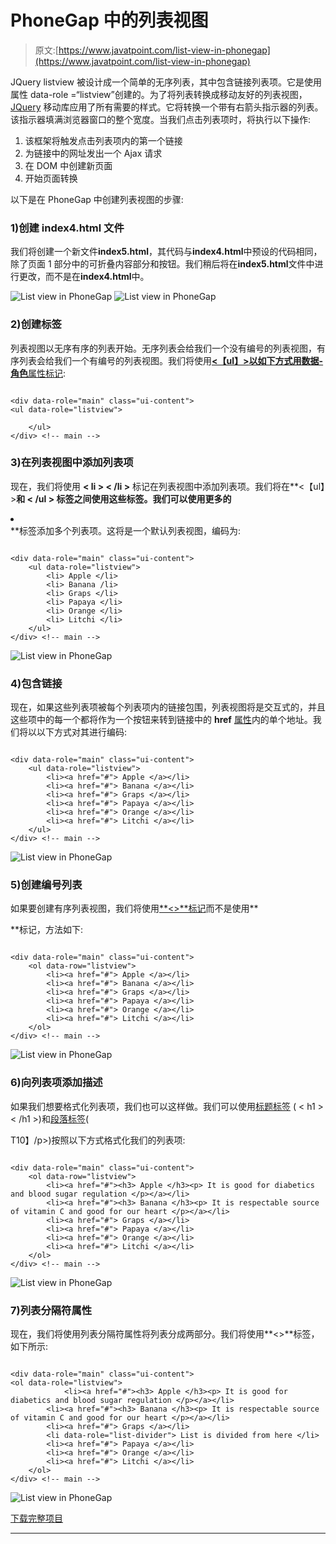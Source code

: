 # PhoneGap 中的列表视图

> 原文:[https://www.javatpoint.com/list-view-in-phonegap](https://www.javatpoint.com/list-view-in-phonegap)

JQuery listview 被设计成一个简单的无序列表，其中包含链接列表项。它是使用属性 data-role =“listview”创建的。为了将列表转换成移动友好的列表视图， [JQuery](https://www.javatpoint.com/jquery-tutorial) 移动库应用了所有需要的样式。它将转换一个带有右箭头指示器的列表。该指示器填满浏览器窗口的整个宽度。当我们点击列表项时，将执行以下操作:

1.  该框架将触发点击列表项内的第一个链接
2.  为链接中的网址发出一个 Ajax 请求
3.  在 DOM 中创建新页面
4.  开始页面转换

以下是在 PhoneGap 中创建列表视图的步骤:

### 1)创建 index4.html 文件

我们将创建一个新文件**index5.html**，其代码与**index4.html**中预设的代码相同，除了页面 1 部分中的可折叠内容部分和按钮。我们稍后将在**index5.html**文件中进行更改，而不是在**index4.html**中。

![List view in PhoneGap](../Images/3fb26a4356d9114812f30c8b6e51318e.png)
![List view in PhoneGap](../Images/034c44ba71599108d86bf46dd93c7047.png)

### 2)创建标签

列表视图以无序有序的列表开始。无序列表会给我们一个没有编号的列表视图，有序列表会给我们一个有编号的列表视图。我们将使用[**<【ul】></ul>**以如下方式用**数据-角色**属性标记](https://www.javatpoint.com/html-unordered-list):

```

<div data-role="main" class="ui-content">
<ul data-role="listview">

	</ul>
</div> <!-- main -->

```

### 3)在列表视图中添加列表项

现在，我们将使用 **< li > < /li >** 标记在列表视图中添加列表项。我们将在**<【ul】>**和 **< /ul >** 标签之间使用这些标签。我们可以使用更多的**<Li></Li>**标签添加多个列表项。这将是一个默认列表视图，编码为:

```

<div data-role="main" class="ui-content">
	<ul data-role="listview">
		<li> Apple </li>
		<li> Banana /li>
		<li> Graps </li>
		<li> Papaya </li>
		<li> Orange </li>
		<li> Litchi </li>
	</ul>
</div> <!-- main -->

```

![List view in PhoneGap](../Images/afee6a1c1dd633c52834b8d3f417789b.png)

### 4)包含链接

现在，如果这些列表项被每个列表项内的链接包围，列表视图将是交互式的，并且这些项中的每一个都将作为一个按钮来转到链接中的 **href** [属性](https://www.javatpoint.com/html-attributes)内的单个地址。我们将以以下方式对其进行编码:

```

<div data-role="main" class="ui-content">
	<ul data-role="listview">
		<li><a href="#"> Apple </a></li>
		<li><a href="#"> Banana </a></li>
		<li><a href="#"> Graps </a></li>
		<li><a href="#"> Papaya </a></li>
		<li><a href="#"> Orange </a></li>
		<li><a href="#"> Litchi </a></li>
	</ul>
</div> <!-- main -->

```

![List view in PhoneGap](../Images/afee6a1c1dd633c52834b8d3f417789b.png)

### 5)创建编号列表

如果要创建有序列表视图，我们将使用[**<></ol>**标记](https://www.javatpoint.com/html-ordered-list)而不是使用**<ul></ul>**标记，方法如下:

```

<div data-role="main" class="ui-content">
	<ol data-row="listview">
		<li><a href="#"> Apple </a></li>
		<li><a href="#"> Banana </a></li>
		<li><a href="#"> Graps </a></li>
		<li><a href="#"> Papaya </a></li>
		<li><a href="#"> Orange </a></li>
		<li><a href="#"> Litchi </a></li>
	</ol>
</div> <!-- main -->

```

![List view in PhoneGap](../Images/47e16950a9c5aa67e8de2d584cf9c49b.png)

### 6)向列表项添加描述

如果我们想要格式化列表项，我们也可以这样做。我们可以使用[标题标签](https://www.javatpoint.com/html-heading) ( < h1 > < /h1 >)和[段落标签](https://www.javatpoint.com/html-paragraph)(<p>T10】/p>)按照以下方式格式化我们的列表项:

```

<div data-role="main" class="ui-content">
	<ol data-row="listview">
		<li><a href="#"><h3> Apple </h3><p> It is good for diabetics and blood sugar regulation </p></a></li>
		<li><a href="#"><h3> Banana </h3><p> It is respectable source of vitamin C and good for our heart </p></a></li>
		<li><a href="#"> Graps </a></li>
		<li><a href="#"> Papaya </a></li>
		<li><a href="#"> Orange </a></li>
		<li><a href="#"> Litchi </a></li>
	</ol>
</div> <!-- main -->

```

![List view in PhoneGap](../Images/5b3112762416bc036865e8945ab2a7aa.png)

### 7)列表分隔符属性

现在，我们将使用列表分隔符属性将列表分成两部分。我们将使用**<></Li>**标签，如下所示:

```

<div data-role="main" class="ui-content">
<ol data-role="listview">
            <li><a href="#"><h3> Apple </h3><p> It is good for diabetics and blood sugar regulation </p></a></li>
		<li><a href="#"><h3> Banana </h3><p> It is respectable source of vitamin C and good for our heart </p></a></li>
		<li><a href="#"> Graps </a></li>
		<li data-role="list-divider"> List is divided from here </li> 
		<li><a href="#"> Papaya </a></li>
		<li><a href="#"> Orange </a></li>
		<li><a href="#"> Litchi </a></li>
	</ol>
</div> <!-- main -->

```

![List view in PhoneGap](../Images/529851c3b8946f96705e290a6e2af72f.png)

[下载完整项目](https://static.javatpoint.com/tutorial/phonegap/download/PhoneGapUI.zip)

* * *